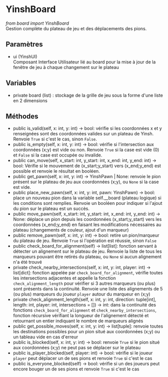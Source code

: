 # YinshBoard
*from board import YinshBoard*<br>
Gestion complète du plateau de jeu et des déplacements des pions.
## Paramètres
- ui (YinshUI)<br>
  Composant Interface Utilisateur lié au board pour la mise à jour de la fenêtre de jeu à chaque changement sur le plateau
## Variables
- private board (list) : stockage de la grille de jeu sous la forme d'une liste en 2 dimensions
## Méthodes
- public is_valid(self, x: int, y: int) -> bool: vérifie si les coordonnées x et y renseignées sont des coordonnées valides sur un plateau de Yinsh. Renvoie `True` si c'est le cas, sinon `False`.
- public is_empty(self, x: int, y: int) -> bool: vérifie si l'intersection aux coordonnées (x;y) est vide ou non. Renvoie `True` si la case est vide (0) et `False` si la case est occupée ou invalide.
- public can_move(self, x_start: int, y_start: int, x_end: int, y_end: int) -> bool: Vérifie si le mouvement de (x_start;y_start) vers (x_end;y_end) est possible et renvoie le résultat en booléen.
- public get_pawn(self, x: int, y: int) -> YinshPawn | None: renvoie le pion présent sur le plateau de jeu aux coordonnées (x;y), ou `None` si la case est vide.
- public place_new_pawn(self, x: int, y: int, pawn: YinshPawn) -> bool: place un nouveau pion dans la variable self.__board (plateau logique) si les conditions sont remplies. Renvoie un booléen pour indiquer si l'ajout du pion sur le plateau est un succès.
- public move_pawn(self, x_start: int, y_start: int, x_end: int, y_end: int) -> None: déplace un pion depuis les coordonnées (x_start;y_start) vers les coordonnées (x_end;y_end) en faisant les modifications nécessaires au plateau (changements de couleur, ajout d'un marqueur)
- public remove_pawn(self, x: int, y: int) -> bool: retire un pion/marqueur du plateau de jeu. Renvoie `True` si l'opération est réussie, sinon `False`
- public check_board_for_alignment(self) -> list[list]: fonction servant à détecter un alignement sur le plateau de jeu. Renvoie la liste de tous les marqueurs pouvant être retirés du plateau, ou `None` si aucun alignement n'a été trouvé
- private check_nearby_intersections(self, x: int, y: int, player: int) -> list[dict]: fonction appelée par `check_board_for_alignment`, vérifie toutes les intersections adjacentes et appelle la fonction `check_alignment_length` pour vérifier si 3 autres marqueurs (ou plus) sont présents dans la continuité. Renvoie une liste des alignements de 5 (ou plus) marqueurs du joueur `player` autour du marqueur en (x;y)
- private check_alignment_length(self, x: int, y: int, direction: tuple[int], length: int, player: int, intersections = []) -> int: dans la continuité des fonctions `check_board_for_alignment` et `check_nearby_intersections`, fonction récursive vérifiant la longueur de l'alignement détecté et retournant un entier indiquant le nombre de marqueurs alignés
- public get_possible_moves(self, x: int, y: int) -> list[tuple]: renvoie toutes les destinations possibles pour un pion situé aux coordonnées (x;y) ou un tableau vide en cas d'erreur
- public is_blocked(self, x: int, y: int) -> bool: renvoie `True` si le pion situé aux coordonnées (x;y) ne peut pas se déplacer sur le plateau
- public is_player_blocked(self, player: int) -> bool: vérifie si le joueur `player` peut déplacer un de ses pions et renvoie `True` si c'est le cas
- public is_everyone_blocked(self) -> bool: vérifie si un des joueurs peut encore bouger un de ses pions et renvoie `True` si c'est le cas